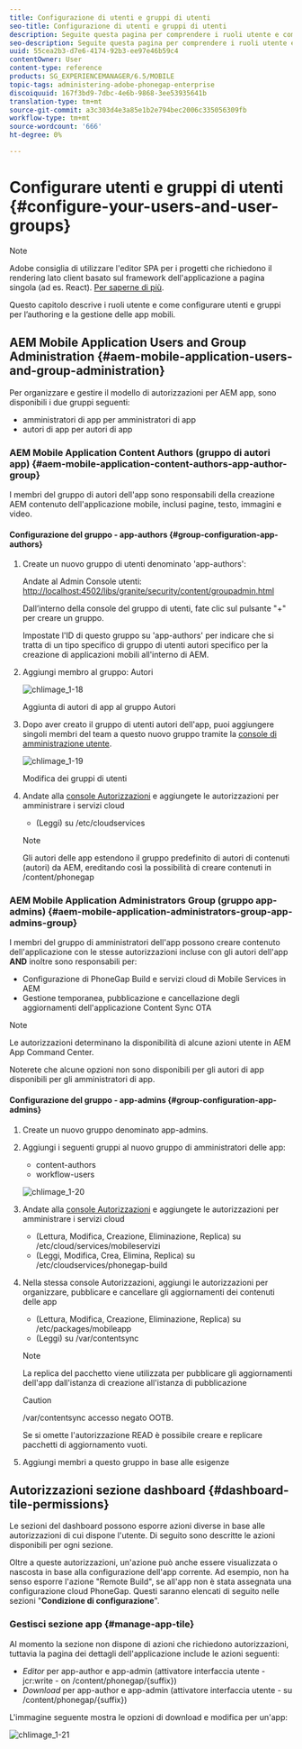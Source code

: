 ```yaml
---
title: Configurazione di utenti e gruppi di utenti
seo-title: Configurazione di utenti e gruppi di utenti
description: Seguite questa pagina per comprendere i ruoli utente e come configurare utenti e gruppi per supportare l'authoring e la gestione delle app mobili.
seo-description: Seguite questa pagina per comprendere i ruoli utente e come configurare utenti e gruppi per supportare l'authoring e la gestione delle app mobili.
uuid: 55cea2b3-d7e6-4174-92b3-ee97e46b59c4
contentOwner: User
content-type: reference
products: SG_EXPERIENCEMANAGER/6.5/MOBILE
topic-tags: administering-adobe-phonegap-enterprise
discoiquuid: 167f3bd9-7dbc-4e6b-9868-3ee53935641b
translation-type: tm+mt
source-git-commit: a3c303d4e3a85e1b2e794bec2006c335056309fb
workflow-type: tm+mt
source-wordcount: '666'
ht-degree: 0%

---
```



# Configurare utenti e gruppi di utenti {#configure-your-users-and-user-groups}

>[!NOTE]
>
> Adobe consiglia di utilizzare l&#39;editor SPA per i progetti che richiedono il rendering lato client basato sul framework dell&#39;applicazione a pagina singola (ad es. React). [Per saperne di più](/help/sites-developing/spa-overview.md).

Questo capitolo descrive i ruoli utente e come configurare utenti e gruppi per l’authoring e la gestione delle app mobili.

##  AEM Mobile Application Users and Group Administration {#aem-mobile-application-users-and-group-administration}

Per organizzare e gestire il modello di autorizzazioni per AEM app, sono disponibili i due gruppi seguenti:

* amministratori di app per amministratori di app
* autori di app per autori di app

###  AEM Mobile Application Content Authors (gruppo di autori app) {#aem-mobile-application-content-authors-app-author-group}

I membri del gruppo di autori dell&#39;app sono responsabili della creazione AEM contenuto dell&#39;applicazione mobile, inclusi pagine, testo, immagini e video.

#### Configurazione del gruppo - app-authors {#group-configuration-app-authors}

1. Create un nuovo gruppo di utenti denominato &#39;app-authors&#39;:

   Andate al Admin Console  utenti: [http://localhost:4502/libs/granite/security/content/groupadmin.html](http://localhost:4502/libs/granite/security/content/groupadmin.html)

   Dall’interno della console del gruppo di utenti, fate clic sul pulsante &quot;+&quot; per creare un gruppo.

   Impostate l&#39;ID di questo gruppo su &#39;app-authors&#39; per indicare che si tratta di un tipo specifico di gruppo di utenti autori specifico per la creazione di applicazioni mobili all&#39;interno di AEM.

1. Aggiungi membro al gruppo: Autori

   ![chlimage_1-18](assets/chlimage_1-18.png)

   Aggiunta di autori di app al gruppo Autori

1. Dopo aver creato il gruppo di utenti autori dell&#39;app, puoi aggiungere singoli membri del team a questo nuovo gruppo tramite la [console di amministrazione utente](http://localhost:4502/libs/granite/security/content/useradmin.md).

   ![chlimage_1-19](assets/chlimage_1-19.png)

   Modifica dei gruppi di utenti

1. Andate alla [console Autorizzazioni](http://localhost:4502/useradmin) e aggiungete le autorizzazioni per amministrare i servizi cloud

   * (Leggi) su /etc/cloudservices
   >[!NOTE]
   >
   >Gli autori delle app estendono il gruppo predefinito di autori di contenuti (autori) da AEM, ereditando così la possibilità di creare contenuti in /content/phonegap

###  AEM Mobile Application Administrators Group (gruppo app-admins) {#aem-mobile-application-administrators-group-app-admins-group}

I membri del gruppo di amministratori dell&#39;app possono creare contenuto dell&#39;applicazione con le stesse autorizzazioni incluse con gli autori dell&#39;app **AND** inoltre sono responsabili per:

* Configurazione di PhoneGap Build e  servizi cloud di Mobile Services in AEM
* Gestione temporanea, pubblicazione e cancellazione degli aggiornamenti dell&#39;applicazione Content Sync OTA

>[!NOTE]
>
>Le autorizzazioni determinano la disponibilità di alcune azioni utente in AEM App Command Center.
>
>Noterete che alcune opzioni non sono disponibili per gli autori di app disponibili per gli amministratori di app.

#### Configurazione del gruppo - app-admins {#group-configuration-app-admins}

1. Create un nuovo gruppo denominato app-admins.
1. Aggiungi i seguenti gruppi al nuovo gruppo di amministratori delle app:

   * content-authors
   * workflow-users

   ![chlimage_1-20](assets/chlimage_1-20.png)

1. Andate alla [console Autorizzazioni](http://localhost:4502/useradmin) e aggiungete le autorizzazioni per amministrare i servizi cloud

   * (Lettura, Modifica, Creazione, Eliminazione, Replica) su /etc/cloud/services/mobileservizi
   * (Leggi, Modifica, Crea, Elimina, Replica) su /etc/cloudservices/phonegap-build

1. Nella stessa console Autorizzazioni, aggiungi le autorizzazioni per organizzare, pubblicare e cancellare gli aggiornamenti dei contenuti delle app

   * (Lettura, Modifica, Creazione, Eliminazione, Replica) su /etc/packages/mobileapp
   * (Leggi) su /var/contentsync

   >[!NOTE]
   >
   >La replica del pacchetto viene utilizzata per pubblicare gli aggiornamenti dell&#39;app dall&#39;istanza di creazione all&#39;istanza di pubblicazione

   >[!CAUTION]
   >
   >/var/contentsync accesso negato OOTB.
   >
   >Se si omette l&#39;autorizzazione READ è possibile creare e replicare pacchetti di aggiornamento vuoti.

1. Aggiungi membri a questo gruppo in base alle esigenze

## Autorizzazioni sezione dashboard {#dashboard-tile-permissions}

Le sezioni del dashboard possono esporre azioni diverse in base alle autorizzazioni di cui dispone l&#39;utente. Di seguito sono descritte le azioni disponibili per ogni sezione.

Oltre a queste autorizzazioni, un&#39;azione può anche essere visualizzata o nascosta in base alla configurazione dell&#39;app corrente. Ad esempio, non ha senso esporre l&#39;azione &quot;Remote Build&quot;, se all&#39;app non è stata assegnata una configurazione cloud PhoneGap. Questi saranno elencati di seguito nelle sezioni &quot;**Condizione di configurazione**&quot;.

### Gestisci sezione app {#manage-app-tile}

Al momento la sezione non dispone di azioni che richiedono autorizzazioni, tuttavia la pagina dei dettagli dell&#39;applicazione include le azioni seguenti:

* *Editor* per app-author e app-admin (attivatore interfaccia utente - jcr:write - on /content/phonegap/{suffix})
* *Download* per app-author e app-admin (attivatore interfaccia utente - su /content/phonegap/{suffix})

L&#39;immagine seguente mostra le opzioni di download e modifica per un&#39;app:

![chlimage_1-21](assets/chlimage_1-21.png)

